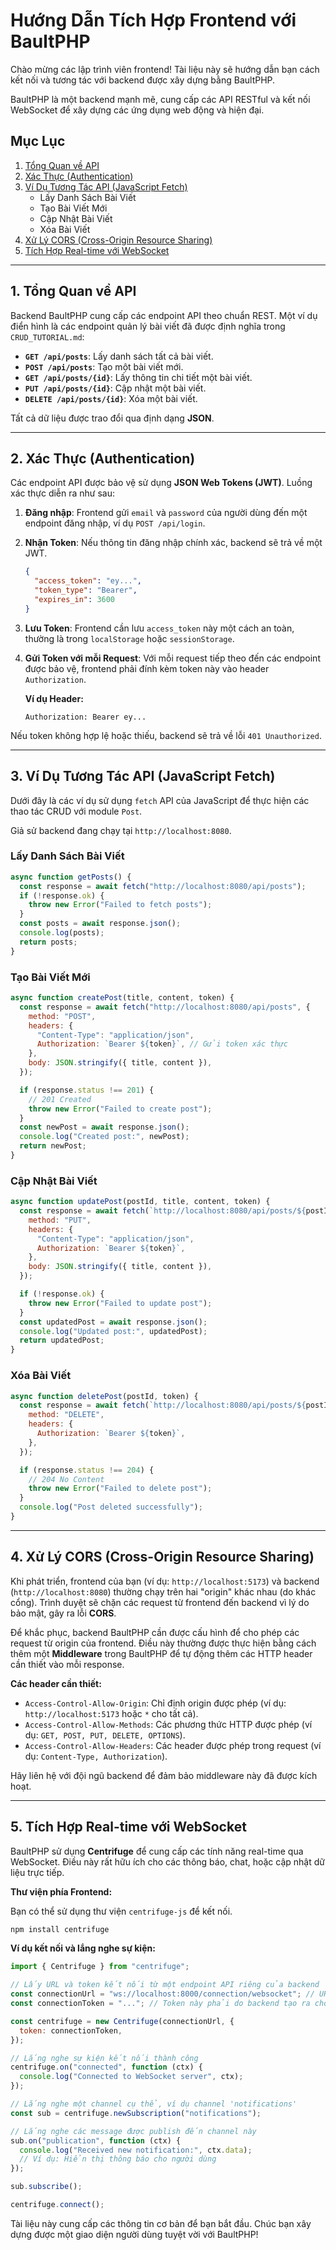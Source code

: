 # Hướng Dẫn Tích Hợp Frontend với BaultPHP

Chào mừng các lập trình viên frontend! Tài liệu này sẽ hướng dẫn bạn cách kết nối và tương tác với backend được xây dựng bằng BaultPHP.

BaultPHP là một backend mạnh mẽ, cung cấp các API RESTful và kết nối WebSocket để xây dựng các ứng dụng web động và hiện đại.

## Mục Lục

1.  [Tổng Quan về API](#1-tổng-quan-về-api)
2.  [Xác Thực (Authentication)](#2-xác-thực-authentication)
3.  [Ví Dụ Tương Tác API (JavaScript Fetch)](#3-ví-dụ-tương-tác-api-javascript-fetch)
    - Lấy Danh Sách Bài Viết
    - Tạo Bài Viết Mới
    - Cập Nhật Bài Viết
    - Xóa Bài Viết
4.  [Xử Lý CORS (Cross-Origin Resource Sharing)](#4-xử-lý-cors-cross-origin-resource-sharing)
5.  [Tích Hợp Real-time với WebSocket](#5-tích-hợp-real-time-với-websocket)

---

## 1. Tổng Quan về API

Backend BaultPHP cung cấp các endpoint API theo chuẩn REST. Một ví dụ điển hình là các endpoint quản lý bài viết đã được định nghĩa trong `CRUD_TUTORIAL.md`:

- **`GET /api/posts`**: Lấy danh sách tất cả bài viết.
- **`POST /api/posts`**: Tạo một bài viết mới.
- **`GET /api/posts/{id}`**: Lấy thông tin chi tiết một bài viết.
- **`PUT /api/posts/{id}`**: Cập nhật một bài viết.
- **`DELETE /api/posts/{id}`**: Xóa một bài viết.

Tất cả dữ liệu được trao đổi qua định dạng **JSON**.

---

## 2. Xác Thực (Authentication)

Các endpoint API được bảo vệ sử dụng **JSON Web Tokens (JWT)**. Luồng xác thực diễn ra như sau:

1.  **Đăng nhập**: Frontend gửi `email` và `password` của người dùng đến một endpoint đăng nhập, ví dụ `POST /api/login`.
2.  **Nhận Token**: Nếu thông tin đăng nhập chính xác, backend sẽ trả về một JWT.
    ```json
    {
      "access_token": "ey...",
      "token_type": "Bearer",
      "expires_in": 3600
    }
    ```
3.  **Lưu Token**: Frontend cần lưu `access_token` này một cách an toàn, thường là trong `localStorage` hoặc `sessionStorage`.
4.  **Gửi Token với mỗi Request**: Với mỗi request tiếp theo đến các endpoint được bảo vệ, frontend phải đính kèm token này vào header `Authorization`.

    **Ví dụ Header:**

    ```
    Authorization: Bearer ey...
    ```

Nếu token không hợp lệ hoặc thiếu, backend sẽ trả về lỗi `401 Unauthorized`.

---

## 3. Ví Dụ Tương Tác API (JavaScript Fetch)

Dưới đây là các ví dụ sử dụng `fetch` API của JavaScript để thực hiện các thao tác CRUD với module `Post`.

Giả sử backend đang chạy tại `http://localhost:8080`.

### Lấy Danh Sách Bài Viết

```javascript
async function getPosts() {
  const response = await fetch("http://localhost:8080/api/posts");
  if (!response.ok) {
    throw new Error("Failed to fetch posts");
  }
  const posts = await response.json();
  console.log(posts);
  return posts;
}
```

### Tạo Bài Viết Mới

```javascript
async function createPost(title, content, token) {
  const response = await fetch("http://localhost:8080/api/posts", {
    method: "POST",
    headers: {
      "Content-Type": "application/json",
      Authorization: `Bearer ${token}`, // Gửi token xác thực
    },
    body: JSON.stringify({ title, content }),
  });

  if (response.status !== 201) {
    // 201 Created
    throw new Error("Failed to create post");
  }
  const newPost = await response.json();
  console.log("Created post:", newPost);
  return newPost;
}
```

### Cập Nhật Bài Viết

```javascript
async function updatePost(postId, title, content, token) {
  const response = await fetch(`http://localhost:8080/api/posts/${postId}`, {
    method: "PUT",
    headers: {
      "Content-Type": "application/json",
      Authorization: `Bearer ${token}`,
    },
    body: JSON.stringify({ title, content }),
  });

  if (!response.ok) {
    throw new Error("Failed to update post");
  }
  const updatedPost = await response.json();
  console.log("Updated post:", updatedPost);
  return updatedPost;
}
```

### Xóa Bài Viết

```javascript
async function deletePost(postId, token) {
  const response = await fetch(`http://localhost:8080/api/posts/${postId}`, {
    method: "DELETE",
    headers: {
      Authorization: `Bearer ${token}`,
    },
  });

  if (response.status !== 204) {
    // 204 No Content
    throw new Error("Failed to delete post");
  }
  console.log("Post deleted successfully");
}
```

---

## 4. Xử Lý CORS (Cross-Origin Resource Sharing)

Khi phát triển, frontend của bạn (ví dụ: `http://localhost:5173`) và backend (`http://localhost:8080`) thường chạy trên hai "origin" khác nhau (do khác cổng). Trình duyệt sẽ chặn các request từ frontend đến backend vì lý do bảo mật, gây ra lỗi **CORS**.

Để khắc phục, backend BaultPHP cần được cấu hình để cho phép các request từ origin của frontend. Điều này thường được thực hiện bằng cách thêm một **Middleware** trong BaultPHP để tự động thêm các HTTP header cần thiết vào mỗi response.

**Các header cần thiết:**

- `Access-Control-Allow-Origin`: Chỉ định origin được phép (ví dụ: `http://localhost:5173` hoặc `*` cho tất cả).
- `Access-Control-Allow-Methods`: Các phương thức HTTP được phép (ví dụ: `GET, POST, PUT, DELETE, OPTIONS`).
- `Access-Control-Allow-Headers`: Các header được phép trong request (ví dụ: `Content-Type, Authorization`).

Hãy liên hệ với đội ngũ backend để đảm bảo middleware này đã được kích hoạt.

---

## 5. Tích Hợp Real-time với WebSocket

BaultPHP sử dụng **Centrifuge** để cung cấp các tính năng real-time qua WebSocket. Điều này rất hữu ích cho các thông báo, chat, hoặc cập nhật dữ liệu trực tiếp.

**Thư viện phía Frontend:**

Bạn có thể sử dụng thư viện `centrifuge-js` để kết nối.

```bash
npm install centrifuge
```

**Ví dụ kết nối và lắng nghe sự kiện:**

```javascript
import { Centrifuge } from "centrifuge";

// Lấy URL và token kết nối từ một endpoint API riêng của backend
const connectionUrl = "ws://localhost:8000/connection/websocket"; // URL của Centrifugo
const connectionToken = "..."; // Token này phải do backend tạo ra cho từng user

const centrifuge = new Centrifuge(connectionUrl, {
  token: connectionToken,
});

// Lắng nghe sự kiện kết nối thành công
centrifuge.on("connected", function (ctx) {
  console.log("Connected to WebSocket server", ctx);
});

// Lắng nghe một channel cụ thể, ví dụ channel 'notifications'
const sub = centrifuge.newSubscription("notifications");

// Lắng nghe các message được publish đến channel này
sub.on("publication", function (ctx) {
  console.log("Received new notification:", ctx.data);
  // Ví dụ: Hiển thị thông báo cho người dùng
});

sub.subscribe();

centrifuge.connect();
```

Tài liệu này cung cấp các thông tin cơ bản để bạn bắt đầu. Chúc bạn xây dựng được một giao diện người dùng tuyệt vời với BaultPHP!

